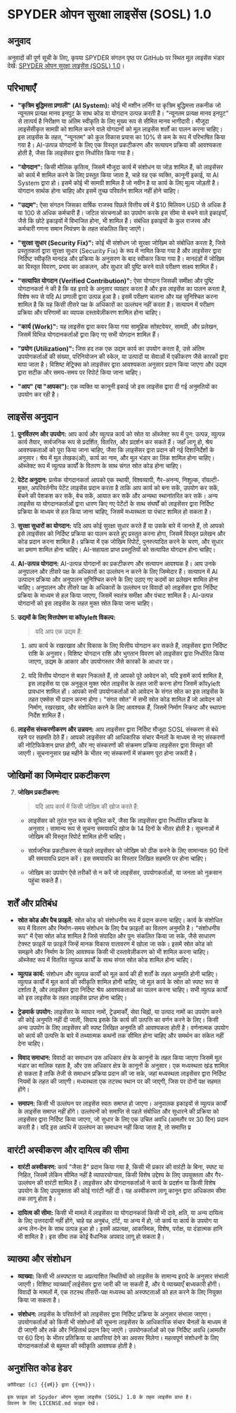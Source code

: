 # SPYDER ओपन सुरक्षा लाइसेंस (SOSL) 1.0

## अनुवाद

अनुवादों की पूर्ण सूची के लिए, कृपया SPYDER संगठन पृष्ठ पर GitHub पर स्थित मूल लाइसेंस भंडार देखें: [SPYDER ओपन सुरक्षा लाइसेंस (SOSL) 1.0](https://github.com/spyderorg/sosl)।

## परिभाषाएँ

- **"कृत्रिम बुद्धिमत्ता प्रणाली" (AI System):** 
    कोई भी मशीन लर्निंग या कृत्रिम बुद्धिमत्ता तकनीक जो न्यूनतम प्रत्यक्ष मानव इनपुट के साथ कोड या योगदान उत्पन्न करती है। "न्यूनतम प्रत्यक्ष मानव इनपुट" से तात्पर्य है निरीक्षण या अंतिम स्वीकृति के लिए मुख्य रूप से सीमित मानव भागीदारी। मौजूदा लाइसेंसीकृत सामग्री को शामिल करने वाले योगदानों को मूल लाइसेंस शर्तों का पालन करना चाहिए। इस लाइसेंस के तहत, "न्यूनतम" को कुल विकास प्रयास का 10% से कम के रूप में परिभाषित किया गया है। AI-उत्पन्न योगदानों के लिए एक विस्तृत प्रकटीकरण और सत्यापन प्रक्रिया की आवश्यकता होती है, जैसा कि लाइसेंसर द्वारा निर्धारित किया गया है।

- **"योगदान":**
    किसी मौलिक कृतित्व, जिसमें मौजूदा कार्य में संशोधन या जोड़ शामिल हैं, को लाइसेंसर को कार्य में शामिल करने के लिए प्रस्तुत किया जाता है, चाहे वह एक व्यक्ति, कानूनी इकाई, या AI System द्वारा हो। इसमें कोई भी सामग्री शामिल है जो नवीन है या कार्य के लिए मूल्य जोड़ती है। योगदान सार्थक होना चाहिए और इसमें तुच्छ परिवर्तन शामिल नहीं होने चाहिए।

- **"उद्यम":**
    ऐसा संगठन जिसका वार्षिक राजस्व पिछले वित्तीय वर्ष में $10 मिलियन USD से अधिक है या 100 से अधिक कर्मचारी हैं। जटिल संरचनाओं का उपयोग करके इस सीमा से बचने वाले इकाइयाँ, जैसे कि छोटे इकाइयों में विभाजित होना, भी शामिल हैं। संबंधित इकाइयों के कुल राजस्व और कर्मचारी गणना समान नियंत्रण के तहत संकलित किए जाएंगे।

- **"सुरक्षा सुधार (Security Fix)":**
    कोई भी संशोधन जो सुरक्षा जोखिम को संबोधित करता है, जिसे प्रस्तुतकर्ता द्वारा सुरक्षा सुधार (Security Fix) के रूप में नामित किया गया है और लाइसेंसर द्वारा निर्दिष्ट स्वीकृति मानदंड और प्रक्रिया के अनुसरण के बाद स्वीकार किया गया है। मानदंडों में जोखिम का विस्तृत विवरण, प्रभाव का आकलन, और सुधार की पुष्टि करने वाले परीक्षण साक्ष्य शामिल हैं।

- **"सत्यापित योगदान (Verified Contribution)":**
    ऐसा योगदान जिसकी समीक्षा और पुष्टि योगदानकर्ता ने की है कि वह इरादे के अनुसार व्यवहार करता है और इस लाइसेंस का पालन करता है, विशेष रूप से यदि AI प्रणाली द्वारा उत्पन्न हुआ है। इसमें परीक्षण चलाना और यह सुनिश्चित करना शामिल है कि यह किसी तीसरे पक्ष के अधिकारों का उल्लंघन नहीं करता है। सत्यापन में परीक्षण प्रक्रिया और परिणामों का व्यापक दस्तावेज़ीकरण शामिल होना चाहिए।

- **"कार्य (Work)":**
    यह लाइसेंस द्वारा कवर किया गया सामूहिक सॉफ़्टवेयर, सामग्री, और प्रलेखन, जिसमें विभिन्न योगदानकर्ताओं द्वारा किए गए सभी योगदान शामिल हैं।

- **"प्रयोग (Utilization)":**
    जिस हद तक एक उद्यम कार्य का उपयोग करता है, उसे अंतिम उपयोगकर्ताओं की संख्या, परिनियोजन की स्केल, या उत्पादों या सेवाओं में एकीकरण जैसे कारकों द्वारा मापा जाता है। विशिष्ट मेट्रिक्स को लाइसेंसर द्वारा आवश्यकता अनुसार प्रदान किया जाएगा और उद्यम द्वारा सटीक और समय-समय पर रिपोर्ट किया जाना चाहिए।

- **"आप" (या "आपका"):**
    एक व्यक्ति या कानूनी इकाई जो इस लाइसेंस द्वारा दी गई अनुमतियों का उपयोग कर रही है।

## लाइसेंस अनुदान

1. **पुनर्वितरण और उपयोग:**
    आप कार्य और व्युत्पन्न कार्य को स्रोत या ऑब्जेक्ट रूप में पुन: उत्पन्न, व्युत्पन्न कार्य तैयार, सार्वजनिक रूप से प्रदर्शित, वितरित, और प्रदर्शन कर सकते हैं। जहाँ लागू हो, श्रेय आवश्यकताओं को पूरा किया जाना चाहिए, जैसा कि लाइसेंसर द्वारा प्रदान की गई दिशानिर्देशों के अनुसार। श्रेय में मूल लेखक(ओं), कार्य का नाम, और मूल भंडार का लिंक शामिल होना चाहिए। ऑब्जेक्ट रूप में व्युत्पन्न कार्यों के वितरण के साथ संगत स्रोत कोड होना चाहिए।

2. **पेटेंट अनुदान:**
    प्रत्येक योगदानकर्ता आपको एक स्थायी, विश्वव्यापी, गैर-अनन्य, निशुल्क, रॉयल्टी-मुक्त, अपरिवर्तनीय पेटेंट लाइसेंस प्रदान करता है ताकि आप कार्य को बना सकें, उपयोग कर सकें, बेचने की पेशकश कर सकें, बेच सकें, आयात कर सकें और अन्यथा स्थानांतरित कर सकें। अन्य लाइसेंस या योगदानकर्ताओं द्वारा धारण किए गए पेटेंटों के साथ संघर्षों को लाइसेंसर द्वारा निर्दिष्ट प्रक्रिया के माध्यम से हल किया जाना चाहिए, जिसमें मध्यस्थता या पंचाट शामिल हो सकता है।

3. **सुरक्षा सुधारों का योगदान:**
    यदि आप कोई सुरक्षा सुधार करते हैं या उसके बारे में जानते हैं, तो आपको इसे लाइसेंसर को निर्दिष्ट प्रक्रिया का पालन करते हुए प्रस्तुत करना होगा, जिसमें विस्तृत प्रलेखन और कोड प्रदान करना शामिल है। प्रक्रिया में एक जोखिम रिपोर्ट, पुनरुत्पादित करने के चरण, और सुधार का प्रमाण शामिल होना चाहिए। AI-सहायता प्राप्त प्रस्तुतियों को सत्यापित योगदान होना चाहिए।

4. **AI-उत्पन्न योगदान:**
    AI-उत्पन्न योगदानों का प्रकटीकरण और सत्यापन आवश्यक है। आप उनके अनुपालन और तीसरे पक्ष के अधिकारों का उल्लंघन न करने के लिए जिम्मेदार हैं। सत्यापन में AI उत्पादन प्रक्रिया और अनुपालन सुनिश्चित करने के लिए उठाए गए कदमों का प्रलेखन शामिल होना चाहिए। अनुपालन और तीसरे पक्ष के अधिकारों के उल्लंघन पर विवादों को लाइसेंसर द्वारा निर्दिष्ट प्रक्रिया के माध्यम से हल किया जाएगा, जिसमें स्वतंत्र समीक्षा और पंचाट शामिल है। AI-उत्पन्न योगदानों को इस लाइसेंस के तहत मुक्त स्रोत किया जाना चाहिए।

5. **उद्यमों के लिए वित्तपोषण या कॉपyleft विकल्प:**
    > यदि आप एक उद्यम हैं:

    1. आप कार्य के रखरखाव और विकास के लिए वित्तीय योगदान कर सकते हैं, लाइसेंसर द्वारा निर्दिष्ट राशि के अनुसार। विशिष्ट योगदान राशि और भुगतान विवरण को लाइसेंसर द्वारा निर्धारित किया जाएगा, उद्यम के आकार और उपयोगस्तर जैसे कारकों के आधार पर।

    2. यदि वित्तीय योगदान से बाहर निकलते हैं, तो आपको पूरे आवेदन को, यदि इसमें कार्य शामिल है, इस लाइसेंस या एक अनुकूल मुक्त स्रोत लाइसेंस के तहत जारी करना होगा जिसमें कॉपyleft प्रावधान शामिल हों। आपको सभी उपयोगकर्ताओं को आवेदन के संगत स्रोत का इस लाइसेंस के तहत एक्सेस भी प्रदान करना होगा। "संगत स्रोत" में सभी स्रोत कोड शामिल हैं जो आवेदन को निर्माण, रखरखाव, और संशोधित करने के लिए आवश्यक हैं, जिसमें निर्माण स्क्रिप्ट और स्थापना निर्देश शामिल हैं।

6. **लाइसेंस संस्करणीकरण और उन्नयन:**
    आप लाइसेंसर द्वारा निर्दिष्ट मौजूदा SOSL संस्करण से बंधे रहने पर सहमति देते हैं। आपको लाइसेंसर की आधिकारिक संचार चैनलों के माध्यम से नए संस्करणों की नोटिफिकेशन प्राप्त होगी, और नए संस्करणों की संक्रमण प्रक्रिया लाइसेंसर द्वारा विस्तृत की जाएगी। सूचनानुसार छह महीने के भीतर नए संस्करणों में संक्रमण पूरा होना जरूरी है।

## जोखिमों का जिम्मेदार प्रकटीकरण

7. **जोखिम प्रकटीकरण:**
    > यदि आप कार्य में किसी जोखिम की खोज करते हैं:

    - लाइसेंसर को तुरंत गुप्त रूप से सूचित करें, जैसा कि लाइसेंसर द्वारा निर्धारित प्रक्रिया के अनुसार। सामान्य रूप से सूचना समयावधि खोज के 14 दिनों के भीतर होती है। सूचनाओं में जोखिम की विस्तृत रिपोर्ट शामिल होनी चाहिए।

    - सार्वजनिक प्रकटीकरण से पहले लाइसेंसर को जोखिम को ठीक करने के लिए सामान्यतः 90 दिनों की समयावधि प्रदान करें। इस समयावधि का विस्तार लिखित सहमति पर होना चाहिए।

    - जोखिम का उपयोग ऐसे तरीकों से न करें जो लाइसेंसर, उपयोगकर्ताओं, या जनता को नुकसान पहुंचा सकते हैं।

## शर्तें और प्रतिबंध

- **स्रोत कोड और पैच फ़ाइलें:**
    स्रोत कोड को संशोधनीय रूप में प्रदान करना चाहिए। कार्य के संशोधित रूप में वितरण और निर्माण-समय संशोधन के लिए पैच फ़ाइलों का वितरण अनुमति है। "संशोधनीय रूप" में ऐसा स्रोत कोड शामिल है जिसे संपादित और पुनः संकलित किया जा सके, जैसे साधारण टेक्स्ट फ़ाइलें या फ़ाइलें जिन्हें मानक विकास वातावरण में खोला जा सके। इसमें स्रोत कोड को समझने और निर्माण के लिए आवश्यक किसी भी दस्तावेज़ीकरण को भी शामिल करना चाहिए। ऑब्जेक्ट रूप में वितरित व्युत्पन्न कार्यों के साथ संगत स्रोत कोड शामिल होना चाहिए।

- **व्युत्पन्न कार्य:**
    संशोधन और व्युत्पन्न कार्यों को मूल कार्य की ही शर्तों के तहत अनुमति होनी चाहिए। व्युत्पन्न कार्यों में मूल कार्य की स्वीकृति शामिल होनी चाहिए, जो मूल कार्य के स्रोत को स्पष्ट रूप से दर्शाता है, और लाइसेंसर द्वारा निर्दिष्ट श्रेय आवश्यकताओं का पालन करना चाहिए। सभी व्युत्पन्न कार्यों को इस लाइसेंस के तहत लाइसेंस प्राप्त होना चाहिए।

- **ट्रेडमार्क उपयोग:**
    लाइसेंसर के व्यापार नामों, ट्रेडमार्कों, सेवा चिह्नों, या उत्पाद नामों का उपयोग करने की कोई अनुमति नहीं दी जाती, सिवाय इसके कि कार्य की उत्पत्ति का वर्णन करने के लिए। किसी अन्य उपयोग के लिए लाइसेंसर की स्पष्ट लिखित अनुमति की आवश्यकता होती है। वर्णनात्मक उपयोग को कार्य की उत्पत्ति के बारे में तथ्यात्मक कथनों तक सीमित होना चाहिए और समर्थन का संकेत नहीं देना चाहिए।

- **विवाद समाधान:**
    विवादों का समाधान उस अधिकार क्षेत्र के कानूनों के तहत किया जाएगा जिसमें मूल भंडार का मालिक रहता है, और उस अधिकार क्षेत्र के कानूनों के अनुसार। एक मध्यस्थता खंड शामिल हो सकता है ताकि तेजी से समाधान प्रक्रिया प्रदान की जा सके, जहां मध्यस्थता लाइसेंसर द्वारा निर्दिष्ट नियमों के तहत की जाएगी। मध्यस्थता एक तटस्थ स्थान पर की जाएगी, जिस पर दोनों पक्ष सहमत होंगे।

- **समापन:**
    किसी भी उल्लंघन पर लाइसेंस स्वतः समाप्त हो जाएगा। अनुपालक इकाइयों से व्युत्पन्न कार्यों के लाइसेंस समाप्त नहीं होंगे। उल्लंघनों को समाप्ति से पहले संबोधित और सुधारने की प्रक्रिया को लाइसेंसर द्वारा निर्दिष्ट किया जाएगा, जो सुधार के लिए एक उचित अवधि (आमतौर पर 30 दिन) प्रदान करती है। यदि इस अवधि में उल्लंघन का समाधान नहीं किया जाता है, तो समाप्ति प्र

## वारंटी अस्वीकरण और दायित्व की सीमा

- **वारंटी अस्वीकरण:**
    कार्य "जैसा है" प्रदान किया गया है, किसी भी प्रकार की वारंटी के बिना, स्पष्ट या निहित, जिसमें लेकिन सीमित नहीं है व्यापारयोग्यता, किसी विशेष उद्देश्य के लिए उपयुक्तता और गैर-उल्लंघन की वारंटी शामिल हैं। लाइसेंसर और योगदानकर्ताओं ने कार्य के प्रदर्शन या किसी विशेष उपयोग के लिए उपयुक्तता की कोई गारंटी नहीं दी। यह अस्वीकरण लागू कानून द्वारा अधिकतम सीमा तक लागू होता है।

- **दायित्व की सीमा:**
    किसी भी मामले में लाइसेंसर या योगदानकर्ता किसी भी दावे, क्षति, या अन्य दायित्व के लिए उत्तरदायी नहीं होंगे, चाहे वह अनुबंध, टॉर्ट, या अन्य में हो, जो कार्य या कार्य के उपयोग या अन्य लेन-देन के साथ उत्पन्न हुआ हो। इसमें अप्रत्यक्ष, आकस्मिक, विशेष, परोक्ष, या दंडात्मक हानि भी शामिल है। इस सीमा तक कोई वैधानिक अपवाद लागू हो सकता है।

## व्याख्या और संशोधन

- **व्याख्या:**
    किसी भी अस्पष्टता या अप्रत्याशित स्थितियों को लाइसेंस के सामान्य इरादे के अनुसार संभाली जाएगी। विशिष्ट व्याख्याएँ लाईसेंसर द्वारा जारी की जा सकती हैं, और ये व्याख्याएँ बाध्यकारी होंगी। विवादों के मामलों में, एक तटस्थ तीसरी-पक्ष मध्यस्थ को अस्पष्टताओं को हल करने के लिए नियुक्त किया जा सकता है।

- **संशोधन:**
    लाइसेंस के परिवर्तनों को लाइसेंसर द्वारा निर्दिष्ट प्रक्रिया के अनुसार संभाला जाएगा। उपयोगकर्ताओं को किसी भी संशोधनों की सूचना लाइसेंसर के आधिकारिक संचार चैनलों के माध्यम से दी जाएगी और तर्क और निहितार्थ प्रदान किए जाएंगे। उपयोगकर्ताओं को एक निर्दिष्ट अवधि (आमतौर पर 60 दिन) के भीतर प्रतिक्रिया या आपत्तियां देने का अवसर मिलेगा। महत्वपूर्ण संशोधनों के लिए योगदानकर्ताओं से बहुमत की स्वीकृति आवश्यक होती है।

## अनुशंसित कोड हेडर

```plaintext
कॉपीराइट (c) {{वर्ष}} द्वारा {{नाम}}।

इस फ़ाइल को Spyder ओपन सुरक्षा लाइसेंस (SOSL) 1.0 के तहत लाइसेंस प्राप्त है।
विवरण के लिए LICENSE.md फ़ाइल देखें।
```